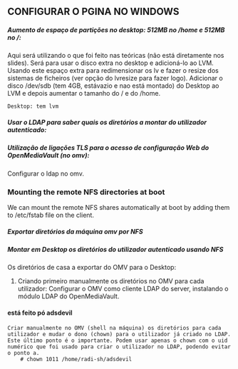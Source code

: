 ## CONFIGURAR O PGINA NO WINDOWS



##### Aumento de espaço de partições no desktop: 512MB no /home e 512MB no /:
Aqui será utilizando o que foi feito nas teóricas (não está diretamente nos slides). Será para usar o disco extra no desktop e adicioná-lo ao LVM. Usando este espaço extra para redimensionar os lv e fazer o resize dos sistemas de ficheiros (ver opção do lvresize para fazer logo).
Adicionar o disco /dev/sdb (tem 4GB, estávazio e nao está montado) do Desktop ao LVM e depois aumentar o tamanho do / e do /home.

	Desktop: tem lvm


##### Usar o LDAP para saber quais os diretórios a montar do utilizador autenticado:

##### Utilização de ligações TLS para o acesso de configuração Web do OpenMediaVault (no omv):
Configurar o ldap no omv.


### Mounting the remote NFS directories at boot
We can mount the remote NFS shares automatically at boot by adding them to /etc/fstab file on the client.

##### Exportar diretórios da máquina omv por NFS

##### Montar em Desktop os diretórios do utilizador autenticado usando NFS
Os diretórios de casa a exportar do OMV para o Desktop:
1. Criando primeiro manualmente os diretórios no OMV para cada utilizador:
	Configurar o OMV como cliente LDAP do server, instalando o módulo LDAP do OpenMediaVault.

#### está feito pó adsdevil
	Criar manualmente no OMV (shell na máquina) os diretórios para cada utilizador e mudar o dono (chown) para o utilizador já criado no LDAP.
	Este último ponto é o importante. Podem usar apenas o chown com o uid numérico que foi usado para criar o utilizador no LDAP, podendo evitar o ponto a.
		# chown 1011 /home/radi-sh/adsdevil

